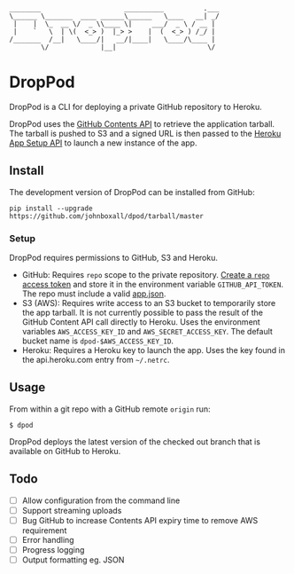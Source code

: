    ________                     __________          .___
    \______ \_______  ____ ______\______   \____   __| _/
     |    |  \_  __ \/  _ \\____ \|     ___/  _ \ / __ |
     |    `   \  | \(  <_> )  |_> >    |  (  <_> ) /_/ |
    /_______  /__|   \____/|   __/|____|   \____/\____ |
            \/             |__|                       \/

# DropPod

DropPod is a CLI for deploying a private GitHub repository to Heroku.

DropPod uses the [GitHub Contents API](https://developer.github.com/v3/repos/contents/#get-archive-link)
to retrieve the application tarball. The tarball is pushed to S3 and a signed URL
is then passed to the [Heroku App Setup API](https://devcenter.heroku.com/articles/platform-api-reference#app-setup-create)
to launch a new instance of the app.

## Install

The development version of DropPod can be installed from GitHub:

    pip install --upgrade https://github.com/johnboxall/dpod/tarball/master

### Setup

DropPod requires permissions to GitHub, S3 and Heroku.

* GitHub:   Requires `repo` scope to the private repository.
            [Create a `repo` access token](https://github.com/settings/tokens/new)
            and store it in the environment variable `GITHUB_API_TOKEN`. The repo
            must include a valid [app.json](https://blog.heroku.com/archives/2014/5/22/introducing_the_app_json_application_manifest).
* S3 (AWS): Requires write access to an S3 bucket to temporarily store
            the app tarball. It is not currently possible to pass
            the result of the GitHub Content API call directly to Heroku.
            Uses the environment variables `AWS_ACCESS_KEY_ID` and
            `AWS_SECRET_ACCESS_KEY`. The default bucket name is
            `dpod-$AWS_ACCESS_KEY_ID`.
* Heroku:   Requires a Heroku key to launch the app. Uses the key found in
            the api.heroku.com entry from `~/.netrc`.

## Usage

From within a git repo with a GitHub remote `origin` run:

    $ dpod

DropPod deploys the latest version of the checked out branch that is available
on GitHub to Heroku.

## Todo

* [ ] Allow configuration from the command line
* [ ] Support streaming uploads
* [ ] Bug GitHub to increase Contents API expiry time to remove AWS requirement
* [ ] Error handling
* [ ] Progress logging
* [ ] Output formatting eg. JSON